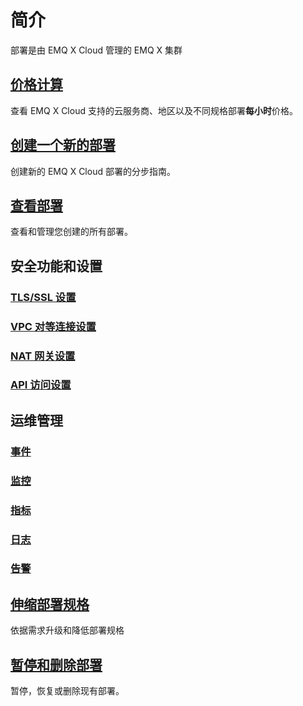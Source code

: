 # 简介

部署是由 EMQ X Cloud 管理的 EMQ X 集群



## [价格计算](./calculator.md)
查看 EMQ X Cloud 支持的云服务商、地区以及不同规格部署**每小时**价格。



## [创建一个新的部署](./create_deployment.md)
创建新的 EMQ X Cloud 部署的分步指南。



## [查看部署](./view_deployment.md)
查看和管理您创建的所有部署。



## 安全功能和设置

### [TLS/SSL 设置](./tls_ssl.md)



### [VPC 对等连接设置](./vpc_peering.md)



### [NAT 网关设置](./nat.md)



### [API 访问设置](./api.md)



## 运维管理

### [事件](./events.md)

### [监控](./monitors.md)



### [指标](./metrics.md)



### [日志](./logs.md)



### [告警](./alerts.md)



## [伸缩部署规格](./upgrade_deployment.md)
依据需求升级和降低部署规格



## [暂停和删除部署](./delete_deployment.md)

暂停，恢复或删除现有部署。








